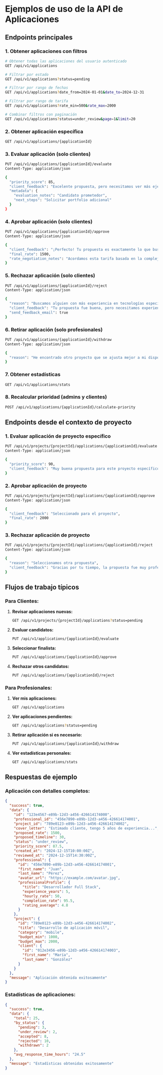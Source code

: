 # Ejemplos de uso de la API de Aplicaciones

## Endpoints principales

### 1. Obtener aplicaciones con filtros
```bash
# Obtener todas las aplicaciones del usuario autenticado
GET /api/v1/applications

# Filtrar por estado
GET /api/v1/applications?status=pending

# Filtrar por rango de fechas
GET /api/v1/applications?date_from=2024-01-01&date_to=2024-12-31

# Filtrar por rango de tarifa
GET /api/v1/applications?rate_min=500&rate_max=2000

# Combinar filtros con paginación
GET /api/v1/applications?status=under_review&page=1&limit=20
```

### 2. Obtener aplicación específica
```bash
GET /api/v1/applications/{applicationId}
```

### 3. Evaluar aplicación (solo clientes)
```bash
PUT /api/v1/applications/{applicationId}/evaluate
Content-Type: application/json

{
  "priority_score": 85,
  "client_feedback": "Excelente propuesta, pero necesitamos ver más ejemplos de trabajos similares",
  "metadata": {
    "evaluation_notes": "Candidato prometedor",
    "next_steps": "Solicitar portfolio adicional"
  }
}
```

### 4. Aprobar aplicación (solo clientes)
```bash
PUT /api/v1/applications/{applicationId}/approve
Content-Type: application/json

{
  "client_feedback": "¡Perfecto! Tu propuesta es exactamente lo que buscábamos",
  "final_rate": 1500,
  "rate_negotiation_notes": "Acordamos esta tarifa basada en la complejidad del proyecto"
}
```

### 5. Rechazar aplicación (solo clientes)
```bash
PUT /api/v1/applications/{applicationId}/reject
Content-Type: application/json

{
  "reason": "Buscamos alguien con más experiencia en tecnologías específicas",
  "client_feedback": "Tu propuesta fue buena, pero necesitamos experiencia específica en React Native",
  "send_feedback_email": true
}
```

### 6. Retirar aplicación (solo profesionales)
```bash
PUT /api/v1/applications/{applicationId}/withdraw
Content-Type: application/json

{
  "reason": "He encontrado otro proyecto que se ajusta mejor a mi disponibilidad"
}
```

### 7. Obtener estadísticas
```bash
GET /api/v1/applications/stats
```

### 8. Recalcular prioridad (admins y clientes)
```bash
POST /api/v1/applications/{applicationId}/calculate-priority
```

## Endpoints desde el contexto de proyecto

### 1. Evaluar aplicación de proyecto específico
```bash
PUT /api/v1/projects/{projectId}/applications/{applicationId}/evaluate
Content-Type: application/json

{
  "priority_score": 90,
  "client_feedback": "Muy buena propuesta para este proyecto específico"
}
```

### 2. Aprobar aplicación de proyecto
```bash
PUT /api/v1/projects/{projectId}/applications/{applicationId}/approve
Content-Type: application/json

{
  "client_feedback": "Seleccionado para el proyecto",
  "final_rate": 2000
}
```

### 3. Rechazar aplicación de proyecto
```bash
PUT /api/v1/projects/{projectId}/applications/{applicationId}/reject
Content-Type: application/json

{
  "reason": "Seleccionamos otra propuesta",
  "client_feedback": "Gracias por tu tiempo, la propuesta fue muy profesional"
}
```

## Flujos de trabajo típicos

### Para Clientes:

1. **Revisar aplicaciones nuevas:**
   ```bash
   GET /api/v1/projects/{projectId}/applications?status=pending
   ```

2. **Evaluar candidatos:**
   ```bash
   PUT /api/v1/applications/{applicationId}/evaluate
   ```

3. **Seleccionar finalista:**
   ```bash
   PUT /api/v1/applications/{applicationId}/approve
   ```

4. **Rechazar otros candidatos:**
   ```bash
   PUT /api/v1/applications/{applicationId}/reject
   ```

### Para Profesionales:

1. **Ver mis aplicaciones:**
   ```bash
   GET /api/v1/applications
   ```

2. **Ver aplicaciones pendientes:**
   ```bash
   GET /api/v1/applications?status=pending
   ```

3. **Retirar aplicación si es necesario:**
   ```bash
   PUT /api/v1/applications/{applicationId}/withdraw
   ```

4. **Ver estadísticas personales:**
   ```bash
   GET /api/v1/applications/stats
   ```

## Respuestas de ejemplo

### Aplicación con detalles completos:
```json
{
  "success": true,
  "data": {
    "id": "123e4567-e89b-12d3-a456-426614174000",
    "professional_id": "456e7890-e89b-12d3-a456-426614174001",
    "project_id": "789e0123-e89b-12d3-a456-426614174002",
    "cover_letter": "Estimado cliente, tengo 5 años de experiencia...",
    "proposed_rate": 1500,
    "proposed_timeline": 30,
    "status": "under_review",
    "priority_score": 87.5,
    "created_at": "2024-12-15T10:00:00Z",
    "reviewed_at": "2024-12-15T14:30:00Z",
    "professional": {
      "id": "456e7890-e89b-12d3-a456-426614174001",
      "first_name": "Juan",
      "last_name": "Pérez",
      "avatar_url": "https://example.com/avatar.jpg",
      "professionalProfile": {
        "title": "Desarrollador Full Stack",
        "experience_years": 5,
        "hourly_rate": 50,
        "completion_rate": 95.5,
        "rating_average": 4.8
      }
    },
    "project": {
      "id": "789e0123-e89b-12d3-a456-426614174002",
      "title": "Desarrollo de aplicación móvil",
      "category": "mobile",
      "budget_min": 1000,
      "budget_max": 2000,
      "client": {
        "id": "012e3456-e89b-12d3-a456-426614174003",
        "first_name": "María",
        "last_name": "González"
      }
    }
  },
  "message": "Aplicación obtenida exitosamente"
}
```

### Estadísticas de aplicaciones:
```json
{
  "success": true,
  "data": {
    "total": 25,
    "by_status": {
      "pending": 3,
      "under_review": 2,
      "accepted": 8,
      "rejected": 10,
      "withdrawn": 2
    },
    "avg_response_time_hours": "24.5"
  },
  "message": "Estadísticas obtenidas exitosamente"
}
```
